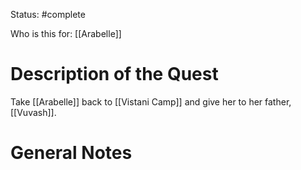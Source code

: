 Status: #complete 

Who is this for: [[Arabelle]]
# Description of the Quest
Take [[Arabelle]] back to [[Vistani Camp]] and give her to her father, [[Vuvash]].
# General Notes
